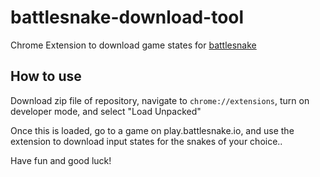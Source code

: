 # battlesnake-download-tool
Chrome Extension to download game states for [battlesnake](https://play.battlesnake.io)

## How to use

Download zip file of repository, navigate to `chrome://extensions`, turn on developer mode, and select "Load Unpacked"

Once this is loaded, go to a game on play.battlesnake.io, and use the extension to download input states for the snakes of your choice..

Have fun and good luck!
